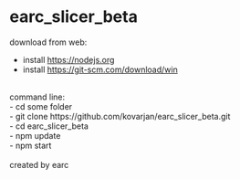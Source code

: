 # earc_slicer_beta

download from web:<br>
 - install https://nodejs.org<br>
 - install https://git-scm.com/download/win<br>
<br>
command line:<br>
 - cd some folder<br>
 - git clone https://github.com/kovarjan/earc_slicer_beta.git<br>
 - cd earc_slicer_beta<br>
 - npm update<br>
 - npm start<br>
<br>
created by earc
